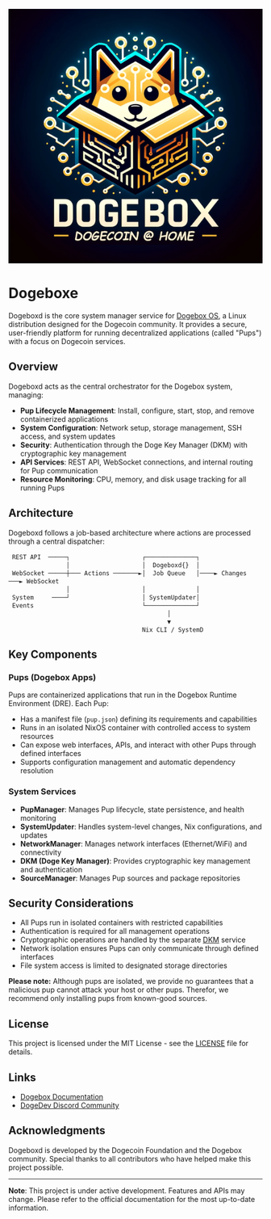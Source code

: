 ![Dogebox Logo](/docs/dogebox-logo.png)

# Dogeboxe

Dogeboxd is the core system manager service for [Dogebox OS](https://dogebox.org), a Linux distribution designed for the Dogecoin community. It provides a secure, user-friendly platform for running decentralized applications (called "Pups") with a focus on Dogecoin services.

## Overview

Dogeboxd acts as the central orchestrator for the Dogebox system, managing:

- **Pup Lifecycle Management**: Install, configure, start, stop, and remove containerized applications
- **System Configuration**: Network setup, storage management, SSH access, and system updates
- **Security**: Authentication through the Doge Key Manager (DKM) with cryptographic key management
- **API Services**: REST API, WebSocket connections, and internal routing for Pup communication
- **Resource Monitoring**: CPU, memory, and disk usage tracking for all running Pups

## Architecture

Dogeboxd follows a job-based architecture where actions are processed through a central dispatcher:

```
 REST API  ─────┐                    ┌──────────────┐
                │                    │  Dogeboxd{}  │
 WebSocket ─────┼─── Actions ───────►│  Job Queue   │────► Changes ───► WebSocket
                │                    │              │
 System     ────┘                    │ SystemUpdater│
 Events                              └──────────────┘
                                            │
                                            ▼
                                     Nix CLI / SystemD
```

## Key Components

### Pups (Dogebox Apps)

Pups are containerized applications that run in the Dogebox Runtime Environment (DRE). Each Pup:

- Has a manifest file (`pup.json`) defining its requirements and capabilities
- Runs in an isolated NixOS container with controlled access to system resources
- Can expose web interfaces, APIs, and interact with other Pups through defined interfaces
- Supports configuration management and automatic dependency resolution

### System Services

- **PupManager**: Manages Pup lifecycle, state persistence, and health monitoring
- **SystemUpdater**: Handles system-level changes, Nix configurations, and updates
- **NetworkManager**: Manages network interfaces (Ethernet/WiFi) and connectivity
- **DKM (Doge Key Manager)**: Provides cryptographic key management and authentication
- **SourceManager**: Manages Pup sources and package repositories

## Security Considerations

- All Pups run in isolated containers with restricted capabilities
- Authentication is required for all management operations
- Cryptographic operations are handled by the separate [DKM](https://github.com/dogebox-wg/dkm) service
- Network isolation ensures Pups can only communicate through defined interfaces
- File system access is limited to designated storage directories

**Please note:** Although pups are isolated, we provide no guarantees that a malicious pup cannot attack your host or other pups. Therefor, we recommend only installing pups from known-good sources.

## License

This project is licensed under the MIT License - see the [LICENSE](LICENSE) file for details.

## Links

- [Dogebox Documentation](https://dogebox.org)
- [DogeDev Discord Community](https://discord.com/invite/VEUMWpThg9)

## Acknowledgments

Dogeboxd is developed by the Dogecoin Foundation and the Dogebox community. Special thanks to all contributors who have helped make this project possible.

---

**Note**: This project is under active development. Features and APIs may change. Please refer to the official documentation for the most up-to-date information.

